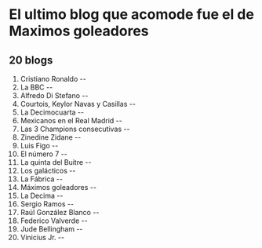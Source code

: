# El ultimo blog que acomode fue el de Maximos goleadores


## 20 blogs

1. Cristiano Ronaldo --
1. La BBC --
1. Alfredo Di Stefano --
1. Courtois, Keylor Navas y Casillas --
1. La Decimocuarta --
1. Mexicanos en el Real Madrid --
1. Las 3 Champions consecutivas --
1. Zinedine Zidane --
1. Luis Figo --
1. El número 7 --
1. La quinta del Buitre --
1. Los galácticos --
1. La Fábrica --
1. Máximos goleadores --
1. La Decima --
1. Sergio Ramos --
1. Raúl González Blanco --
1. Federico Valverde --
1. Jude Bellingham --
1. Vinicius Jr. --